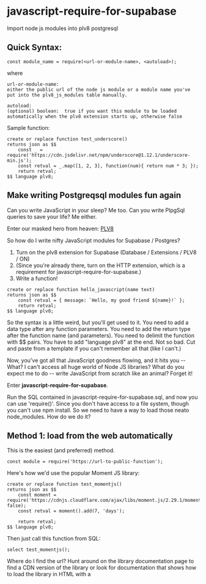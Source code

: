 # javascript-require-for-supabase
Import node js modules into plv8 postgresql

## Quick Syntax:
```
const module_name = require(<url-or-module-name>, <autoload>);
```
where
```
url-or-module-name: 
either the public url of the node js module or a module name you've put into the plv8_js_modules table manually.

autoload: 
(optional) boolean:  true if you want this module to be loaded automatically when the plv8 extension starts up, otherwise false
```
Sample function:
```
create or replace function test_underscore()
returns json as $$
    const _ = require('https://cdn.jsdelivr.net/npm/underscore@1.12.1/underscore-min.js');
    const retval = _.map([1, 2, 3], function(num){ return num * 3; });
    return retval;
$$ language plv8;
```
## Make writing Postgreqsql modules fun again
Can you write JavaScript in your sleep?  Me too.
Can you write PlpgSql queries to save your life?  Me either.

Enter our masked hero from heaven:  [PLV8](https://plv8.github.io)

So how do I write nifty JavaScript modules for Supabase / Postgres?

1.  Turn on the plv8 extension for Supabase (Database / Extensions / PLV8 / ON)
2.  (Since you're already there, turn on the HTTP extension, which is a requirement for javascript-require-for-supabase.)
3.  Write a function!

```
create or replace function hello_javascript(name text)
returns json as $$
    const retval = { message: `Hello, my good friend ${name}!` };
    return retval; 
$$ language plv8;
```

So the syntax is a little weird, but you'll get used to it.  You need to add a data type after any function parameters.  You need to add the return type after the function name (and parameters).  You need to delimit the function with $$ pairs.  You have to add "language plv8" at the end.  Not so bad.  Cut and paste from a template if you can't remember all that (like I can't.)

Now, you've got all that JavaScript goodness flowing, and it hits you -- What?  I can't access all huge world of Node JS libraries?  What do you expect me to do -- write JavaScript from scratch like an animal?  Forget it!

Enter **javascript-require-for-supabase**.

Run the SQL contained in javascript-require-for-supabase.sql, and now you can use 'require()'.  Since you don't have access to a file system, though you can't use npm install.  So we need to have a way to load those neato node_modules.  How do we do it?

## Method 1:  load from the web automatically
This is the easiest (and preferred) method.

```
const module = require('https://url-to-public-function');
```
Here's how we'd use the popular Moment JS library:
```
create or replace function test_momentjs()
returns json as $$
    const moment = require('https://cdnjs.cloudflare.com/ajax/libs/moment.js/2.29.1/moment.js', false);
    const retval = moment().add(7, 'days');
    
    return retval; 
$$ language plv8;
```
Then just call this function from SQL:
```
select test_momentjs();
```

Where do I find the url?  Hunt around on the library documentation page to find a CDN version of the library or look for documentation that shows how to load the library in HTML with a <SCRIPT> command.

## Method 2:  manually load the library into your plv8_js_modules table
This isn't the ideal method, but you can do this on your own if you want.  Basically you load the source code for the module into the table.  But you need to deal with escaping the single-quotes and all that fun stuff.  Try Method 1 first, there's really no downside as long as you choose a compatibe library and you can access it from the internet the first time you use it.  See below for details on how all this works.

## How it works
The first time you call require(url) the following stuff happens:

1.  If your requested module is cached, we return it from the cache.  Super fast!  Woohoo!  Otherwise...
2.  We check to see if the url (or module name if you loaded it manually) exists in the plv8_js_modules table.  If it does, we load the source for the module from the database and then eval() it.  Yes, we're using eval(), and that's how this is all possible.  We know about the security vulnerabilities with eval() but in this case, it's a necessary evil.  If you've got a better way, hit me up on GitHub.
3.  If the module isn't in our plv8_js_modules table, we use the http_get() function from [pgsql-http](https://github.com/pramsey/pgsql-http) to load the source into a variable, then we store it in the plv8_js_modules for later.  Later when we need it, we can get it from the database, then cache it.

So it goes: 
1.  Are you in the cache?  Load you now!
2.  Are you in the database?  Load you from the database and cache you for next time!
3.  First time being called, ever?  We'll load you over http, write you to the database, and you're all set and loaded for next time!

If you call require(url, true) that "true" parameter means "autoload this module" so that it gets loaded into the cache when PLV8 starts up. Only do this with modules you need to have ready to go immediately.  False essentially lazy-loads this module the first time it's called after startup.

## Requirements:
1.  Supabase database (or any Postgresql database, probably, as long as it's a current-enough version).
2.  The [PLV8](https://plv8.github.io) extension loaded.  (If you're on Supabase, this is easy as described above.  If you're not, you can read up on how to do that with your Postgresql databse on the PLV8 site.)
3.  The [pgsql-http](https://github.com/pramsey/pgsql-http) extension loaded.  (Same issues as #2 above.)
4.  **alter database postgres set plv8.start_proc to plv8_require;**  (This needs to be run once and it's in the javascript-require-for-supabase.sql script.)
5.  **plv8_js_modules** table (Again, this is in the javascript-require-for-supabase.sql script.)

## Troubleshooting
If you need to reload a module for some reason, just remove the module's entry from your **plv8_js_modules** table.  Or just wipe it out:  **delete from plv8_js_modules;**

Sometimes a module won't work.  If you're using the minified version, try the non-minified version of the library.  Or vice-versa.  Not every library is going to work, especailly anything that requires a DOM, or access to hardware, or things like socket.io.  This is just basic JavsScript stuff -- it's not going dispense Pepsi and shoot out rainbows.  But it's still very cool and will save you eons of programming time.

## Credits
This is based on the great work of Ryan McGrath here:  [Deep Dive Into PLV8](https://rymc.io/blog/2016/a-deep-dive-into-plv8)

